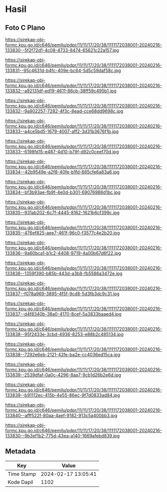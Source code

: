 # Hasil

## Foto C Plano

https://sirekap-obj-formc.kpu.go.id/c646/pemilu/pdpr/11/11/17/20/38/1111172038001-20240216-133830--5f2f72d1-4c08-4733-8474-65621c22a157.jpg

https://sirekap-obj-formc.kpu.go.id/c646/pemilu/pdpr/11/11/17/20/38/1111172038001-20240216-133831--95c4631d-b4fc-409e-bc64-5d5c59daf58c.jpg

https://sirekap-obj-formc.kpu.go.id/c646/pemilu/pdpr/11/11/17/20/38/1111172038001-20240216-133832--a92131df-ed19-4611-86cb-38ff59c495b1.jpg

https://sirekap-obj-formc.kpu.go.id/c646/pemilu/pdpr/11/11/17/20/38/1111172038001-20240216-133832--9a902257-7282-4f3c-8ead-cce68dd9698c.jpg

https://sirekap-obj-formc.kpu.go.id/c646/pemilu/pdpr/11/11/17/20/38/1111172038001-20240216-133833--a4ce5bd5-1679-4007-aff2-3d31b3676f1b.jpg

https://sirekap-obj-formc.kpu.go.id/c646/pemilu/pdpr/11/11/17/20/38/1111172038001-20240216-133833--6198fd15-e487-4d10-b79f-d92c0ceef70d.jpg

https://sirekap-obj-formc.kpu.go.id/c646/pemilu/pdpr/11/11/17/20/38/1111172038001-20240216-133834--42b9549e-a2f8-40fe-b1fd-665cfe6a83a6.jpg

https://sirekap-obj-formc.kpu.go.id/c646/pemilu/pdpr/11/11/17/20/38/1111172038001-20240216-133834--bf3b93ae-fb9f-4e0d-b301-69076988d1bc.jpg

https://sirekap-obj-formc.kpu.go.id/c646/pemilu/pdpr/11/11/17/20/38/1111172038001-20240216-133835--931ab202-6c7f-4445-8162-1621b6cf399c.jpg

https://sirekap-obj-formc.kpu.go.id/c646/pemilu/pdpr/11/11/17/20/38/1111172038001-20240216-133835--476ef825-aee7-461f-96c0-f3577c4e2b20.jpg

https://sirekap-obj-formc.kpu.go.id/c646/pemilu/pdpr/11/11/17/20/38/1111172038001-20240216-133836--9a60bca1-b1c2-4408-9719-4a00b67d6f22.jpg

https://sirekap-obj-formc.kpu.go.id/c646/pemilu/pdpr/11/11/17/20/38/1111172038001-20240216-133836--1359f390-b85b-443d-a3b8-fb5586a3472e.jpg

https://sirekap-obj-formc.kpu.go.id/c646/pemilu/pdpr/11/11/17/20/38/1111172038001-20240216-133837--f078a969-3895-4f5f-9cd8-5d3fb3dc9c31.jpg

https://sirekap-obj-formc.kpu.go.id/c646/pemilu/pdpr/11/11/17/20/38/1111172038001-20240216-133837--d4f8340b-38a0-4170-8cef-5a3833baaed4.jpg

https://sirekap-obj-formc.kpu.go.id/c646/pemilu/pdpr/11/11/17/20/38/1111172038001-20240216-133838--95f2433e-3cbd-4936-8253-e88b2c485134.jpg

https://sirekap-obj-formc.kpu.go.id/c646/pemilu/pdpr/11/11/17/20/38/1111172038001-20240216-133838--7292e6eb-2121-42fe-ba2e-cc4036ed15ca.jpg

https://sirekap-obj-formc.kpu.go.id/c646/pemilu/pdpr/11/11/17/20/38/1111172038001-20240216-133839--2539dfaf-0a0c-4296-8aa7-9cb1d26b2e6d.jpg

https://sirekap-obj-formc.kpu.go.id/c646/pemilu/pdpr/11/11/17/20/38/1111172038001-20240216-133839--b91112ec-415b-4e55-86ec-9f7d0833ad84.jpg

https://sirekap-obj-formc.kpu.go.id/c646/pemilu/pdpr/11/11/17/20/38/1111172038001-20240216-133840--afff522f-80aa-4aef-9182-913c5a400bb3.jpg

https://sirekap-obj-formc.kpu.go.id/c646/pemilu/pdpr/11/11/17/20/38/1111172038001-20240216-133830--9b3ef1b2-775d-43ea-a140-1669afebd839.jpg


## Metadata

| Key        | Value               |
| ---------- | ------------------- |
| Time Stamp | 2024-02-17 13:05:41 |
| Kode Dapil | 1102                |



